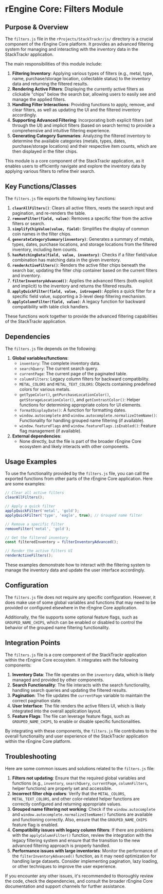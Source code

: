 # rEngine Core: Filters Module

## Purpose & Overview

The `filters.js` file in the `rProjects/StackTrackr/js/` directory is a crucial component of the rEngine Core platform. It provides an advanced filtering system for managing and interacting with the inventory data in the StackTrackr application.

The main responsibilities of this module include:

1. **Filtering Inventory**: Applying various types of filters (e.g., metal, type, name, purchase/storage location, collectable status) to the inventory data and returning the filtered results.
2. **Rendering Active Filters**: Displaying the currently active filters as clickable "chips" below the search bar, allowing users to easily see and manage the applied filters.
3. **Handling Filter Interactions**: Providing functions to apply, remove, and clear filters, as well as updating the UI and the filtered inventory accordingly.
4. **Supporting Advanced Filtering**: Incorporating both explicit filters (set through the UI) and implicit filters (based on search terms) to provide a comprehensive and intuitive filtering experience.
5. **Generating Category Summaries**: Analyzing the filtered inventory to determine the available categories (metals, types, dates, purchase/storage locations) and their respective item counts, which are then displayed in the filter chips.

This module is a core component of the StackTrackr application, as it enables users to efficiently navigate and explore the inventory data by applying various filters to refine their search.

## Key Functions/Classes

The `filters.js` file exports the following key functions:

1. **`clearAllFilters()`**: Clears all active filters, resets the search input and pagination, and re-renders the table.
2. **`removeFilter(field, value)`**: Removes a specific filter from the active filters or search.
3. **`simplifyChipValue(value, field)`**: Simplifies the display of common coin names in the filter chips.
4. **`generateCategorySummary(inventory)`**: Generates a summary of metals, types, dates, purchase locations, and storage locations from the filtered inventory, including item counts.
5. **`hasMatchingData(field, value, inventory)`**: Checks if a filter field/value combination has matching data in the given inventory.
6. **`renderActiveFilters()`**: Renders the active filter chips beneath the search bar, updating the filter chip container based on the current filters and inventory.
7. **`filterInventoryAdvanced()`**: Applies the advanced filters (both explicit and implicit) to the inventory and returns the filtered results.
8. **`applyQuickFilter(field, value, isGrouped)`**: Applies a quick filter for a specific field value, supporting a 3-level deep filtering mechanism.
9. **`applyColumnFilter(field, value)`**: A legacy function for backward compatibility with table click handlers.

These functions work together to provide the advanced filtering capabilities of the StackTrackr application.

## Dependencies

The `filters.js` file depends on the following:

1. **Global variables/functions**:
   - `inventory`: The complete inventory data.
   - `searchQuery`: The current search query.
   - `currentPage`: The current page of the paginated table.
   - `columnFilters`: Legacy column filters for backward compatibility.
   - `METAL_COLORS` and `METAL_TEXT_COLORS`: Objects containing predefined colors for various metals.
   - `getTypeColor()`, `getPurchaseLocationColor()`, `getStorageLocationColor()`, and `getContrastColor()`: Helper functions for determining appropriate colors for UI elements.
   - `formatDisplayDate()`: A function for formatting dates.
   - `window.autocomplete` and `window.autocomplete.normalizeItemName()`: Functionality for handling grouped name filtering (if available).
   - `window.featureFlags` and `window.featureFlags.isEnabled()`: Feature flag management (if available).
1. **External dependencies**:
   - None directly, but the file is part of the broader rEngine Core ecosystem and likely interacts with other components.

## Usage Examples

To use the functionality provided by the `filters.js` file, you can call the exported functions from other parts of the rEngine Core application. Here are some examples:

```javascript
// Clear all active filters
clearAllFilters();

// Apply a quick filter
applyQuickFilter('metal', 'gold');
applyQuickFilter('type', 'eagle', true); // Grouped name filter

// Remove a specific filter
removeFilter('metal', 'gold');

// Get the filtered inventory
const filteredInventory = filterInventoryAdvanced();

// Render the active filters UI
renderActiveFilters();
```

These examples demonstrate how to interact with the filtering system to manage the inventory data and update the user interface accordingly.

## Configuration

The `filters.js` file does not require any specific configuration. However, it does make use of some global variables and functions that may need to be provided or configured elsewhere in the rEngine Core application.

Additionally, the file supports some optional feature flags, such as `GROUPED_NAME_CHIPS`, which can be enabled or disabled to control the behavior of the grouped name filtering functionality.

## Integration Points

The `filters.js` file is a core component of the StackTrackr application within the rEngine Core ecosystem. It integrates with the following components:

1. **Inventory Data**: The file operates on the `inventory` data, which is likely managed and provided by other components.
2. **Search Functionality**: The file interacts with the search functionality, handling search queries and updating the filtered results.
3. **Pagination**: The file updates the `currentPage` variable to maintain the correct pagination state.
4. **User Interface**: The file renders the active filters UI, which is likely integrated into the overall application layout.
5. **Feature Flags**: The file can leverage feature flags, such as `GROUPED_NAME_CHIPS`, to enable or disable specific functionalities.

By integrating with these components, the `filters.js` file contributes to the overall functionality and user experience of the StackTrackr application within the rEngine Core platform.

## Troubleshooting

Here are some common issues and solutions related to the `filters.js` file:

1. **Filters not updating**: Ensure that the required global variables and functions (e.g., `inventory`, `searchQuery`, `currentPage`, `columnFilters`, helper functions) are properly set and accessible.
2. **Incorrect filter chip colors**: Verify that the `METAL_COLORS`, `METAL_TEXT_COLORS`, and other color-related helper functions are correctly configured and returning appropriate values.
3. **Grouped name filtering not working**: Check if the `window.autocomplete` and `window.autocomplete.normalizeItemName()` functions are available and functioning correctly. Also, ensure that the `GROUPED_NAME_CHIPS` feature flag is enabled.
4. **Compatibility issues with legacy column filters**: If there are problems with the `applyColumnFilter()` function, review the integration with the legacy filtering system and ensure that the transition to the new advanced filtering approach is properly handled.
5. **Performance issues with large inventories**: Monitor the performance of the `filterInventoryAdvanced()` function, as it may need optimization for handling large datasets. Consider implementing pagination, lazy loading, or other techniques to improve the user experience.

If you encounter any other issues, it's recommended to thoroughly review the code, check the dependencies, and consult the broader rEngine Core documentation and support channels for further assistance.
